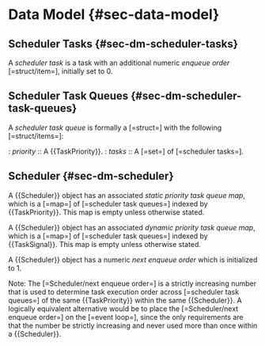 Data Model {#sec-data-model}
=====================

Scheduler Tasks {#sec-dm-scheduler-tasks}
---------------------

A <dfn>scheduler task</dfn> is a <a for="/">task</a> with an additional numeric
<dfn for="scheduler task">enqueue order</dfn> [=struct/item=], initially set to 0.

Scheduler Task Queues {#sec-dm-scheduler-task-queues}
---------------------

A <dfn>scheduler task queue</dfn> is formally a [=struct=] with the following [=struct/items=]:

: <dfn for="scheduler task queue">priority</dfn>
:: A {{TaskPriority}}.
: <dfn for="scheduler task queue">tasks</dfn>
:: A [=set=] of [=scheduler tasks=].

Scheduler {#sec-dm-scheduler}
---------------------

A {{Scheduler}} object has an associated <dfn for="Scheduler">static priority
task queue map</dfn>, which is a [=map=] of [=scheduler task queues=] indexed
by {{TaskPriority}}. This map is empty unless otherwise stated.

A {{Scheduler}} object has an associated <dfn for="Scheduler">dynamic priority
task queue map</dfn>, which is a [=map=] of [=scheduler task queues=] indexed
by {{TaskSignal}}. This map is empty unless otherwise stated.

A {{Scheduler}} object has a numeric <dfn for="Scheduler">next enqueue
order</dfn> which is initialized to 1.

Note: The [=Scheduler/next enqueue order=] is a strictly increasing number that
is used to determine task execution order across [=scheduler task queues=] of the
same {{TaskPriority}} within the same {{Scheduler}}. A logically equivalent
alternative would be to place the [=Scheduler/next enqueue order=] on the
[=event loop=], since the only requirements are that the number be strictly
increasing and never used more than once within a {{Scheduler}}.
